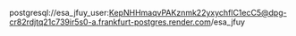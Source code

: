postgresql://esa_jfuy_user:KepNHHmaqvPAKznmk22yxychflC1ecC5@dpg-cr82rdjtq21c739ir5s0-a.frankfurt-postgres.render.com/esa_jfuy
